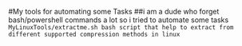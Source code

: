 #My tools for automating some Tasks 
##i am a dude who forget bash/powershell commands a lot so i tried to automate some tasks 
```MyLinuxTools/extractme.sh bash script that help to extract from different supported compression methods in linux ``` 

